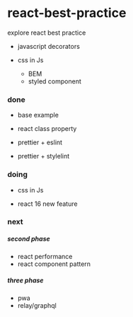 # react-best-practice

explore react best practice

- javascript decorators

- css in Js

  - BEM
  - styled component

### done

- base example

- react class property

- prettier + eslint

- prettier + stylelint

### doing

- css in Js

- react 16 new feature

### next

##### second phase

- react performance
- react component pattern

##### three phase

- pwa
- relay/graphql
